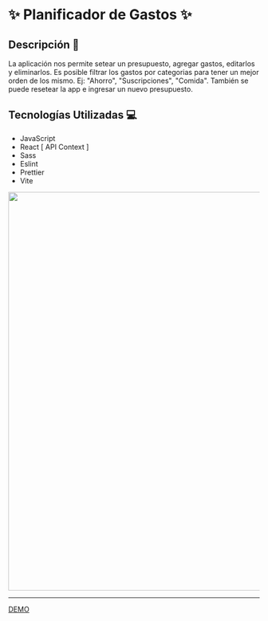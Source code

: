 # ✨ Planificador de Gastos ✨

## Descripción 📑

La aplicación nos permite setear un presupuesto, agregar gastos, editarlos y eliminarlos. Es posible filtrar los gastos por categorias para tener un mejor orden de los mismo. Ej: "Ahorro", "Suscripciones", "Comida". También se puede resetear la app e ingresar un nuevo presupuesto.

## Tecnologías Utilizadas 💻

- JavaScript
- React [ API Context ]
- Sass
- Eslint
- Prettier
- Vite

<center><img src="https://i.imgur.com/hOt66WH.png" width="800"/></center>

---

[DEMO](https://planificador-de-gastos-react.vercel.app/)
